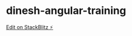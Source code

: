 # dinesh-angular-training

[Edit on StackBlitz ⚡️](https://stackblitz.com/edit/dinesh-angular-training)
